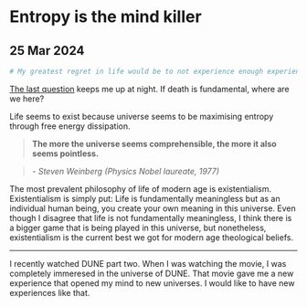 
# Entropy is the mind killer

## 25 Mar 2024


```bash
# My greatest regret in life would be to not experience enough experiences. The good and the bad.
```

<a href="https://users.ece.cmu.edu/~gamvrosi/thelastq.html" target="_blank">The last question</a> keeps me up at night. If death is fundamental, where are we here?

Life seems to exist because universe seems to be maximising entropy through free energy dissipation. 

> **The more the universe seems comprehensible, the more it also seems pointless.**

> *- Steven Weinberg (Physics Nobel laureate, 1977)*

The most prevalent philosophy of life of modern age is existentialism. Existentialism is simply put: Life is fundamentally meaningless but as an individual human being, you create your own meaning in this universe. Even though I disagree that life is not fundamentally meaningless, I think there is a bigger game that is being played in this universe, but nonetheless, existentialism is the current best we got for modern age theological beliefs.

--- 


I recently watched DUNE part two. When I was watching the movie, I was completely immeresed in the universe of DUNE. That movie gave me a new experience that opened my mind to new universes. I would like to have new experiences like that.




